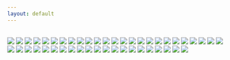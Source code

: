 ```yaml
---
layout: default
---
```


<br>

<img class="profile-picture" src="spring-freedom.jpg">



<img class="profile-picture" src="glimpse-of-spring.jpg">



<img class="profile-picture" src="snow-water-branches.jpg">



<img class="profile-picture" src="tree.jpg">



<img class="profile-picture" src="yellow-flowers.jpg">



<img class="profile-picture" src="redwood-tree.jpg">



<img class="profile-picture" src="playground.jpg">



<img class="profile-picture" src="fall-foliage.jpg">



<img class="profile-picture" src="california.jpg">



<img class="profile-picture" src="beauty.jpg">



<img class="profile-picture" src="christmas-flowers.jpg">



<img class="profile-picture" src="winter-leaves.jpg">



<img class="profile-picture" src="nature.jpg">



<img class="profile-picture" src="christmas-flowers-against-wall.jpg">




<img class="profile-picture" src="building_and_windows.jpg">



<img class="profile-picture" src="bookbag.jpg">



<img class="profile-picture" src="dc.jpg">



<img class="profile-picture" src="google_datakind.jpg">



<img class="profile-picture" src="christmas.jpg">



<img class="profile-picture" src="womens_march.jpg">



<img class="profile-picture" src="dcwindow.jpg">



<img class="profile-picture" src="kentucky_farm.jpg">



<img class="profile-picture" src="vegetables.jpg">



<img class="profile-picture" src="dcbooks.jpg">



<img class="profile-picture" src="apple-sf.jpg">



<img class="profile-picture" src="christmas-window.jpg">



<img class="profile-picture" src="blankets.jpg">



<img class="profile-picture" src="data-work.jpg">



<img class="profile-picture" src="norfolk.jpg">



<img class="profile-picture" src="democracy.jpg">



<img class="profile-picture" src="dc-gov.jpg">



<img class="profile-picture" src="snow-governmentbuilding.jpg">



<img class="profile-picture" src="libraries-children-desks.jpg">



<img class="profile-picture" src="spiritual.jpg">



<img class="profile-picture" src="art.jpg">



<img class="profile-picture" src="dc-beauty.jpg">



<img class="profile-picture" src="holiday-spirit.jpg">



<img class="profile-picture" src="chinatown.jpg">



<img class="profile-picture" src="libraries-children.jpg">



<img class="profile-picture" src="rowers.jpg">



<img class="profile-picture" src="dancing.jpg">



<img class="profile-picture" src="boston-harbor.jpg">



<img class="profile-picture" src="oysters.jpg">



<img class="profile-picture" src="voting.jpg">



<img class="profile-picture" src="holiday-spirit.jpg">



<img class="profile-picture" src="snow-dc.jpg">



<b>

<b>





